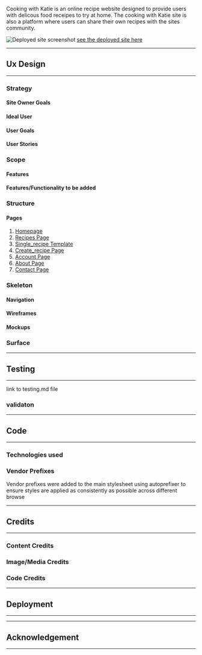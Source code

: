 Cooking with Katie is an online recipe website designed to provide users with delicous food receipes to try at home. The cooking with Katie site is
also a platform where users can share their own recipes with the sites community.

![Deployed site screenshot](placeholder_url)
[see the deployed site here]()

---
## Ux Design
---
### Strategy
  #### Site Owner Goals

  #### Ideal User

  #### User Goals

  #### User Stories

### Scope
 
  #### Features
  
  #### Features/Functionality to be added

### Structure

  #### Pages
  1. [Homepage](/index.html)
  1. [Recipes Page](/index.html)
  1. [Single_recipe Template](/index.html)
  1. [Create_recipe Page](/index.html)
  1. [Account Page](/index.html)
  1. [About Page](/index.html)
  1. [Contact Page](/index.html)

### Skeleton
 
  #### Navigation

  #### Wireframes

  #### Mockups

### Surface
---
## Testing
---
link to testing.md file

### validaton
---
## Code
---
### Technologies used

### Vendor Prefixes

Vendor prefixes were added to the main stylesheet using autoprefixer to ensure styles are applied as consistently as possible across different browse

---
## Credits
---
### Content Credits

### Image/Media Credits

### Code Credits

---
## Deployment
---

---
## Acknowledgement
---